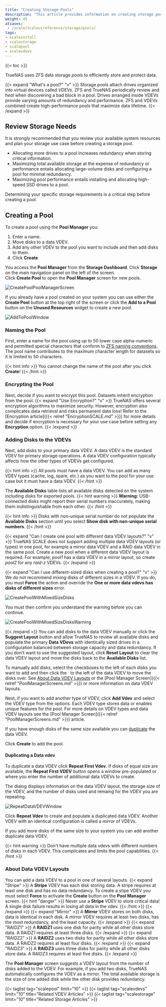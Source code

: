 ```yaml
---
title: "Creating Storage Pools"
description: "This article provides information on creating storage pools and using VDEV layout options in TrueNAS SCALE."
weight: 45
aliases:
 - /scale/scaleuireference/storage/pools/
tags:
- scaleinstall
- scalestorage
- scalepool
- scalevdevs
---
```


{{< toc >}}


TrueNAS uses ZFS data storage *pools* to efficiently store and protect data.

{{< expand "What's a pool?" "v" >}}
Storage pools attach drives organized into virtual devices called *VDEVs*.
ZFS and TrueNAS periodically review and *heal* when discovering a bad block in a pool.
Drives arranged inside VDEVs provide varying amounts of redundancy and performance.
ZFS and VDEVs combined create high-performance pools that maximize data lifetime.
{{< /expand >}}

## Review Storage Needs

It is strongly recommended that you review your available system resources and plan your storage use case before creating a storage pool.
* Allocating more drives to a pool increases redundancy when storing critical information.
* Maximizing total available storage at the expense of redundancy or performance entails allocating large-volume disks and configuring a pool for minimal redundancy.
* Maximizing pool performance entails installing and allocating high-speed SSD drives to a pool.

Determining your specific storage requirements is a critical step before creating a pool.

## Creating a Pool
To create a pool using the **Pool Manager** you:

1. Enter a name.
2. Move disks to a data VDEV.
3. Add any other VDEV to the pool you want to include and then add disks to them.
4. Click **Create**

You access the **Pool Manager** from the **Storage Dashboard**. 
Click **Storage** on the main navigation panel on the left of the screen.  
Click **Create Pool** to open the **Pool Manager** screen for new pools.

![CreatePoolPoolManagerScreen](/images/SCALE/22.01/CreatePoolPoolManagerScreen.png "Crete Pool Pool Manager")

If you already have a pool created on your system you can use either the **Create Pool** button at the top right of the screen or click the **Add to a Pool** button on the **Unused Resources** widget to create a new pool.

![AddToPoolWindow](/images/SCALE/22.12/AddToPoolWindow.png "Add To Pool") 

### Naming the Pool
First, enter a name for the pool using up to 50 lower case alpha-numeric and permitted special characters that conform to [ZFS naming conventions](https://docs.oracle.com/cd/E23824_01/html/821-1448/gbcpt.html). 
The pool name contributes to the maximum character length for datasets so it is limited to 50 characters. 

{{< hint info >}}
You cannot change the name of the pool after you click **Create**! 
{{< /hint >}}
### Encrypting the Pool
Next, decide if you want to encrypt this pool. Datasets inherit encryption from the pool.
{{< expand "Use Encryption?" "v" >}}
TrueNAS offers several encryption algorithms to maximize security.
However, encryption also complicates data retrieval and risks permanent data loss!
Refer to the [Encryption article]({{< relref "EncryptionSCALE.md" >}}) for more details and decide if encryption is necessary for your use case before setting any **Encryption** option.
{{< /expand >}}
### Adding Disks to the VDEVs
Next, add disks to your primary data VDEV. 
A data VDEV is the standard VDEV for primary storage operations.
A data VDEV configuration typically affects how the other types of VDEVs get configured.

{{< hint info >}}
All pools must have a data VDEV. 
You can add as many VDEV types (cache, log, spare, etc.) as you want to the pool for your use case but it must have a data VDEV. 
{{< /hint >}}

The **Available Disks** table lists all available disks detected on the system including disks for exported pools. 
{{< hint warning >}}
**Warning:** USB-connected disks might report their serial numbers inaccurately, making them indistinguishable from each other.
{{< /hint >}}

{{< hint info >}}
Disks with non-unique serial number do not populate the **Available Disks** section until you select **Show disk with non-unique serial numbers**.
{{< /hint >}}

{{< expand "Can I create one pool with different data VDEV layouts?" "v" >}}
TrueNAS SCALE does not support adding multiple data VDEV layouts (or types) in one pool, for example a mirror data VDEV and a RAID data VDEV in the same pool.
Create a new pool when a different data VDEV layout is required.
For example, *pool1* has a data VDEV in a *mirror* layout, so create *pool2* for any *raid-z* VDEVs.
{{< /expand >}}

{{< expand "Can I use different-sized disks when creating a pool?" "v" >}}
We do not recommend mixing disks of different sizes in a VDEV. If you do, you must **Force** the action and override the **One or more data vdevs has disks of different sizes** error. 

![CreatePoolWithMixedSizeDisks](/images/SCALE/22.12/CreatePoolWithMixedSizeDisks.png "Pool Create Force Option")

You must then confirm you understand the warning before you can continue.

![CreatePoolWithMixedSizeDisksWarning](/images/SCALE/22.12/CreatePoolWithMixedSizeDisksWarning.png "Pool Create Different Disk Size Warning")

{{< /expand >}}
You can add disks to the data VDEV manually or click the **Suggest Layout** button and allow TrueNAS to review all available disks and populate the primary **Data VDevs** with identically sized drives in a configuration balanced between storage capacity and data redundancy. 
If you don't want to use the suggested layout, click **Reset Layout** to clear the data VDEV layout and move the disks back to the **Available Disks** list. 

To manually add disks, select the checkboxes to the left of each disks you want to add and then click the <i class="fa fa-arrow-right" aria-hidden="true" title="Right Arrow"></i>&nbsp; to the left of the data VDEV to move the disks over. See [About Data VDEV Layouts](#about-data-vdev-layouts) or the [Pool Manager Screen]({{< relref "PoolManagerScreens.md" >}}) or more information on data VDEV layouts.

Next, if you want to add another type of VDEV, click **Add Vdev** and select the VDEV type from the options.
Each VDEV type stores data or enables unique features for the pool.
For more details on VDEV types and data VDEV layouts see the [Pool Manager Screen]({{< relref "PoolManagerScreens.md" >}}) article.

If you have enough disks of the same size available you can [duplicate](#duplicating-a-data-vdev) the data VDEV.

Click **Create** to add the pool.

#### Duplicating a Data vdev
To duplicate a data VDEV click **Repeat First Vdev**. 
If disks of equal size are available, the **Repeat First VDEV** button opens a window pre-populated or where you enter the number of additional data VDEVs to create. 

The dialog displays information on the data VDEV layout, the storage size of the VDEV, and the number of disks used and remaing for the VDEV you are repeating.

![RepeatDataVDEVWindow](/images/SCALE/22.12/RepeatDataVDEVWindow.png "Duplicating a Data VDev")

Click **Repeat Vdev** to create and populate a duplicated data VDEV. 
Another VDEV with an identical configuration is called a *mirror* of VDEVs.

If you add more disks of the same size to your system you can add another duplicate data VDEV. 

{{< hint warning >}}
Don't have multiple data vdevs with different numbers of disks in each VDEV.
This complicates and limits the pool capabilities.
{{< /hint >}}

### About Data VDEV Layouts
You can add a data VDEV to a pool in one of several layouts.
{{< expand "Stripe" >}}
A **Stripe** VDEV has each disk storing data. A stripe requires at least one disk and has no data redundancy.
To create a stipe VDEV you must select **Force** to activate the **Create** button on the **Pool Manager** screen.
{{< hint "danger" >}}
Never use a **Stripe** VDEV to store critical data!
A single disk failure results in losing all data in the vdev.
{{< /hint >}}
{{< /expand >}}
{{< expand "Mirror" >}}
A **Mirror** VDEV stores on both disks, data is identical in each disk.
A mirror VDEV requires at least two disks, has the most redundancy, and the least capacity.
{{< /expand >}}
{{< expand "RAIDZ1" >}}
A **RAIDZ1** uses one disk for parity while all other disks store data.
A RAIDZ1 requires at least three disks.
{{< /expand >}}
{{< expand "RAIDZ2" >}}
A **RAIDZ2** uses two disks for parity while all other disks store data.
A RAIDZ2 requires at least four disks.
{{< /expand >}}
{{< expand "RAIDZ3" >}}
A **RAIDZ3** uses three disks for parity while all other disks store data.
A RAIDZ3 requires at least five disks.
{{< /expand >}}

The **Pool Manager** screen suggests a VDEV layout from the number of disks added to the VDEV.
For example, if you add two disks, TrueNAS automatically configures the VDEV as a mirror. 
The total available storage is the size of one added disk while the other disk provides redundancy.

{{< taglist tag="scalepool" limit="10" >}}
{{< taglist tag="scalevdevs" limit="10" title="Related VDEV Articles" >}}
{{< taglist tag="scalestorage" limit="10" title="Related Storage Articles" >}}